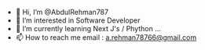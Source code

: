 - 👋 Hi, I’m @AbdulRehman787
- 👀 I’m interested in  Software Developer
- 🌱 I’m currently learning Next J's / Phython ...
- 📫 How to reach me email : a.rehman78766@gmail.com

<!---
AbdulRehman787/AbdulRehman787 is a ✨ special ✨ repository because its `README.md` (this file) appears on your GitHub profile.
You can click the Preview link to take a look at your changes.
--->
